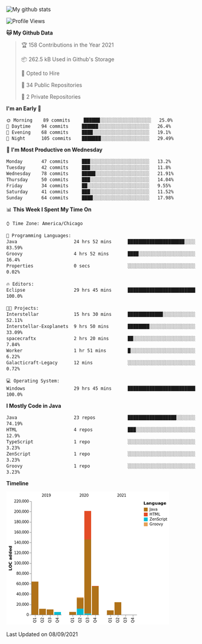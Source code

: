 ![My github stats](https://github-readme-stats.vercel.app/api?username=romvoid95&theme=gruvbox&include_all_commits=true&show_icons=true")

<!--START_SECTION:waka-->
![Profile Views](http://img.shields.io/badge/Profile%20Views-2-blue)

**🐱 My Github Data** 

> 🏆 158 Contributions in the Year 2021
 > 
> 📦 262.5 kB Used in Github's Storage 
 > 
> 💼 Opted to Hire
 > 
> 📜 34 Public Repositories 
 > 
> 🔑 2 Private Repositories  
 > 
**I'm an Early 🐤** 

```text
🌞 Morning    89 commits     ██████░░░░░░░░░░░░░░░░░░░   25.0% 
🌆 Daytime    94 commits     ██████░░░░░░░░░░░░░░░░░░░   26.4% 
🌃 Evening    68 commits     ████░░░░░░░░░░░░░░░░░░░░░   19.1% 
🌙 Night      105 commits    ███████░░░░░░░░░░░░░░░░░░   29.49%

```
📅 **I'm Most Productive on Wednesday** 

```text
Monday       47 commits     ███░░░░░░░░░░░░░░░░░░░░░░   13.2% 
Tuesday      42 commits     ███░░░░░░░░░░░░░░░░░░░░░░   11.8% 
Wednesday    78 commits     █████░░░░░░░░░░░░░░░░░░░░   21.91% 
Thursday     50 commits     ███░░░░░░░░░░░░░░░░░░░░░░   14.04% 
Friday       34 commits     ██░░░░░░░░░░░░░░░░░░░░░░░   9.55% 
Saturday     41 commits     ███░░░░░░░░░░░░░░░░░░░░░░   11.52% 
Sunday       64 commits     ████░░░░░░░░░░░░░░░░░░░░░   17.98%

```


📊 **This Week I Spent My Time On** 

```text
⌚︎ Time Zone: America/Chicago

💬 Programming Languages: 
Java                     24 hrs 52 mins      █████████████████████░░░░   83.59% 
Groovy                   4 hrs 52 mins       ████░░░░░░░░░░░░░░░░░░░░░   16.4% 
Properties               0 secs              ░░░░░░░░░░░░░░░░░░░░░░░░░   0.02%

🔥 Editors: 
Eclipse                  29 hrs 45 mins      █████████████████████████   100.0%

🐱‍💻 Projects: 
Interstellar             15 hrs 30 mins      █████████████░░░░░░░░░░░░   52.11% 
Interstellar-Exoplanets  9 hrs 50 mins       ████████░░░░░░░░░░░░░░░░░   33.09% 
spacecraftx              2 hrs 20 mins       ██░░░░░░░░░░░░░░░░░░░░░░░   7.84% 
Worker                   1 hr 51 mins        █░░░░░░░░░░░░░░░░░░░░░░░░   6.22% 
Galacticraft-Legacy      12 mins             ░░░░░░░░░░░░░░░░░░░░░░░░░   0.72%

💻 Operating System: 
Windows                  29 hrs 45 mins      █████████████████████████   100.0%

```

**I Mostly Code in Java** 

```text
Java                     23 repos            ██████████████████░░░░░░░   74.19% 
HTML                     4 repos             ███░░░░░░░░░░░░░░░░░░░░░░   12.9% 
TypeScript               1 repo              ░░░░░░░░░░░░░░░░░░░░░░░░░   3.23% 
ZenScript                1 repo              ░░░░░░░░░░░░░░░░░░░░░░░░░   3.23% 
Groovy                   1 repo              ░░░░░░░░░░░░░░░░░░░░░░░░░   3.23%

```


**Timeline**

![Chart not found](https://raw.githubusercontent.com/ROMVoid95/ROMVoid95/master/charts/bar_graph.png) 


 Last Updated on 08/09/2021
<!--END_SECTION:waka-->
